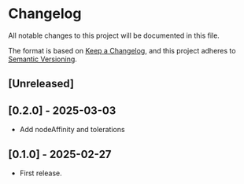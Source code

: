 # Changelog

All notable changes to this project will be documented in this file.

The format is based on [Keep a Changelog](https://keepachangelog.com/en/1.1.0/),
and this project adheres
to [Semantic Versioning](https://semver.org/spec/v2.0.0.html).

## [Unreleased]

## [0.2.0] - 2025-03-03

- Add nodeAffinity and tolerations

## [0.1.0] - 2025-02-27

- First release.